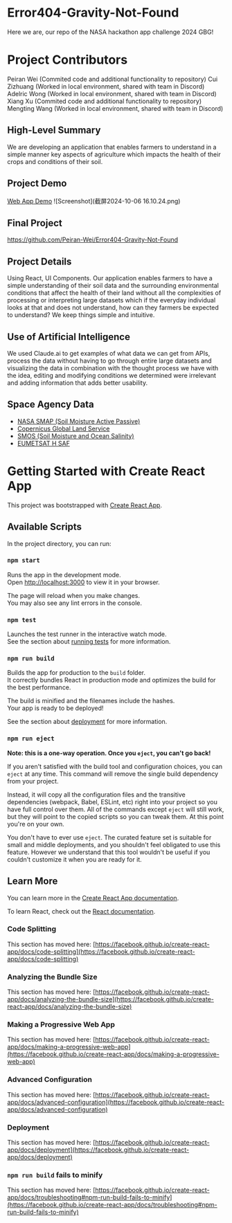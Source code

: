 # Error404-Gravity-Not-Found
Here we are, our repo of the NASA hackathon app challenge 2024 GBG!

# Project Contributors
Peiran Wei (Commited code and additional functionality to repository)
Cui Zizhuang (Worked in local environment, shared with team in Discord)
Adelric Wong (Worked in local environment, shared with team in Discord)
Xiang Xu (Commited code and additional functionality to repository)
Mengting Wang (Worked in local environment, shared with team in Discord)


## High-Level Summary
We are developing an application that enables farmers to understand in a simple manner key aspects of agriculture which impacts the health of their crops and conditions of their soil.

## Project Demo
[Web App Demo](https://youtu.be/NkQ4t4_k3aY)
![Screenshot](截屏2024-10-06 16.10.24.png)

## Final Project
https://github.com/Peiran-Wei/Error404-Gravity-Not-Found

## Project Details
Using React, UI Components. Our application enables farmers to have a simple understanding of their soil data and the surrounding environmental conditions that affect the health of their land without all the complexities of processing or interpreting large datasets which if the everyday individual looks at that and does not understand, how can they farmers be expected to understand? We keep things simple and intuitive.

## Use of Artificial Intelligence
We used Claude.ai to get examples of what data we can get from APIs, process the data without having to go through entire large datasets and visualizing the data in combination with the thought process we have with the idea, editing and modifying conditions we determined were irrelevant and adding information that adds better usability.

## Space Agency Data
* [NASA SMAP (Soil Moisture Active Passive)](https://smap.jpl.nasa.gov/)
* [Copernicus Global Land Service](https://land.copernicus.eu/en)
* [SMOS (Soil Moisture and Ocean Salinity)](https://earth.esa.int/eogateway/missions/smos)
* [EUMETSAT H SAF](https://www.eumetsat.int/h-saf)

# Getting Started with Create React App

This project was bootstrapped with [Create React App](https://github.com/facebook/create-react-app).

## Available Scripts

In the project directory, you can run:

### ```npm start```

Runs the app in the development mode.\
Open [http://localhost:3000](http://localhost:3000) to view it in your browser.

The page will reload when you make changes.\
You may also see any lint errors in the console.

### ```npm test```

Launches the test runner in the interactive watch mode.\
See the section about [running tests](https://facebook.github.io/create-react-app/docs/running-tests) for more information.

### ```npm run build```

Builds the app for production to the `build` folder.\
It correctly bundles React in production mode and optimizes the build for the best performance.

The build is minified and the filenames include the hashes.\
Your app is ready to be deployed!

See the section about [deployment](https://facebook.github.io/create-react-app/docs/deployment) for more information.

### ```npm run eject```

**Note: this is a one-way operation. Once you `eject`, you can't go back!**

If you aren't satisfied with the build tool and configuration choices, you can `eject` at any time. This command will remove the single build dependency from your project.

Instead, it will copy all the configuration files and the transitive dependencies (webpack, Babel, ESLint, etc) right into your project so you have full control over them. All of the commands except `eject` will still work, but they will point to the copied scripts so you can tweak them. At this point you're on your own.

You don't have to ever use `eject`. The curated feature set is suitable for small and middle deployments, and you shouldn't feel obligated to use this feature. However we understand that this tool wouldn't be useful if you couldn't customize it when you are ready for it.

## Learn More

You can learn more in the [Create React App documentation](https://facebook.github.io/create-react-app/docs/getting-started).

To learn React, check out the [React documentation](https://reactjs.org/).

### Code Splitting

This section has moved here: [https://facebook.github.io/create-react-app/docs/code-splitting](https://facebook.github.io/create-react-app/docs/code-splitting)

### Analyzing the Bundle Size

This section has moved here: [https://facebook.github.io/create-react-app/docs/analyzing-the-bundle-size](https://facebook.github.io/create-react-app/docs/analyzing-the-bundle-size)

### Making a Progressive Web App

This section has moved here: [https://facebook.github.io/create-react-app/docs/making-a-progressive-web-app](https://facebook.github.io/create-react-app/docs/making-a-progressive-web-app)

### Advanced Configuration

This section has moved here: [https://facebook.github.io/create-react-app/docs/advanced-configuration](https://facebook.github.io/create-react-app/docs/advanced-configuration)

### Deployment

This section has moved here: [https://facebook.github.io/create-react-app/docs/deployment](https://facebook.github.io/create-react-app/docs/deployment)

### `npm run build` fails to minify

This section has moved here: [https://facebook.github.io/create-react-app/docs/troubleshooting#npm-run-build-fails-to-minify](https://facebook.github.io/create-react-app/docs/troubleshooting#npm-run-build-fails-to-minify)
